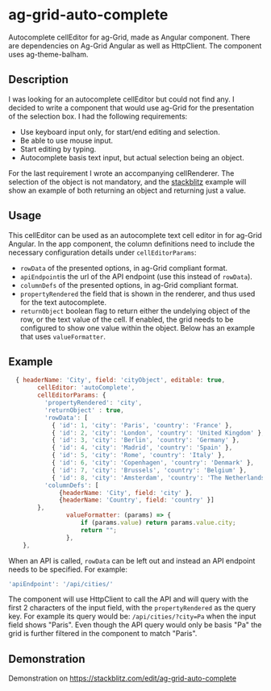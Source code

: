 # ag-grid-auto-complete
Autocomplete cellEditor for ag-Grid, made as Angular component.  There are dependencies on Ag-Grid Angular as well as HttpClient.  The component uses ag-theme-balham.

## Description
I was looking for an autocomplete cellEditor but could not find any.  I decided to write a component that would use ag-Grid for the presentation of the selection box.  I had the following requirements:
- Use keyboard input only, for start/end editing and selection.
- Be able to use mouse input.
- Start editing by typing.
- Autocomplete basis text input, but actual selection being an object.

For the last requirement I wrote an accompanying cellRenderer.  The selection of the object is not mandatory, and the [stackblitz](https://stackblitz.com/edit/ag-grid-auto-complete) example will show an example of both returning an object and returning just a value.
## Usage
This cellEditor can be used as an autocomplete text cell editor in for ag-Grid Angular.  In the app component, the column definitions need to include the necessary configuration details under `cellEditorParams`:
- `rowData` of the presented options, in ag-Grid compliant format.
- `apiEndpoint`is the url of the API endpoint (use this instead of `rowData`).
- `columnDefs` of the presented options, in ag-Grid compliant format.
- `propertyRendered` the field that is shown in the renderer, and thus used for the text autocomplete.
- `returnObject` boolean flag to return either the undelying object of the row, or the text value of the cell.  If enabled, the grid needs to be configured to show one value within the object.  Below has an example that uses `valueFormatter`.


## Example
```js  columnDefs = [
  { headerName: 'City', field: 'cityObject', editable: true, 
        cellEditor: 'autoComplete', 
        cellEditorParams: {
          'propertyRendered': 'city',
          'returnObject' : true,
          'rowData': [
            { 'id': 1, 'city': 'Paris', 'country': 'France' },
            { 'id': 2, 'city': 'London', 'country': 'United Kingdom' },
            { 'id': 3, 'city': 'Berlin', 'country': 'Germany' },
            { 'id': 4, 'city': 'Madrid', 'country': 'Spain' },
            { 'id': 5, 'city': 'Rome', 'country': 'Italy' },
            { 'id': 6, 'city': 'Copenhagen', 'country': 'Denmark' },
            { 'id': 7, 'city': 'Brussels', 'country': 'Belgium' },
            { 'id': 8, 'city': 'Amsterdam', 'country': 'The Netherlands' }],
          'columnDefs': [
              {headerName: 'City', field: 'city' },
              {headerName: 'Country', field: 'country' }]
        },
				valueFormatter: (params) => {
					if (params.value) return params.value.city;
					return "";
				},
    },
  ```
  
  When an API is called, `rowData` can be left out and instead an API endpoint needs to be specified.  For example:
  ```js
  'apiEndpoint': '/api/cities/'
  ```
  The component will use HttpClient to call the API and will query with the first 2 characters of the input field, with the `propertyRendered` as the query key.  For example its query would be: `/api/cities/?city=Pa` when the input field shows "Paris".  Even though the API query would only be basis "Pa" the grid is further filtered in the component to match "Paris".
  
  ## Demonstration
  Demonstration on https://stackblitz.com/edit/ag-grid-auto-complete
